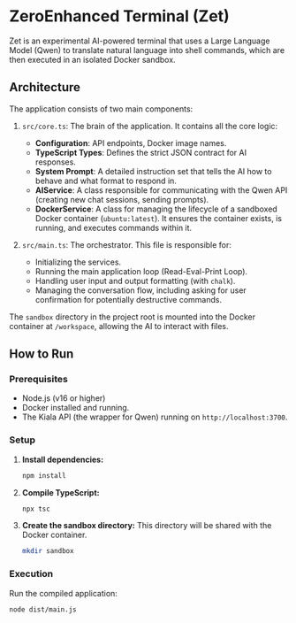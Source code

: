 # ZeroEnhanced Terminal (Zet)

Zet is an experimental AI-powered terminal that uses a Large Language Model (Qwen) to translate natural language into shell commands, which are then executed in an isolated Docker sandbox.

## Architecture

The application consists of two main components:

1.  `src/core.ts`: The brain of the application. It contains all the core logic:
    *   **Configuration**: API endpoints, Docker image names.
    *   **TypeScript Types**: Defines the strict JSON contract for AI responses.
    *   **System Prompt**: A detailed instruction set that tells the AI how to behave and what format to respond in.
    *   **AIService**: A class responsible for communicating with the Qwen API (creating new chat sessions, sending prompts).
    *   **DockerService**: A class for managing the lifecycle of a sandboxed Docker container (`ubuntu:latest`). It ensures the container exists, is running, and executes commands within it.

2.  `src/main.ts`: The orchestrator. This file is responsible for:
    *   Initializing the services.
    *   Running the main application loop (Read-Eval-Print Loop).
    *   Handling user input and output formatting (with `chalk`).
    *   Managing the conversation flow, including asking for user confirmation for potentially destructive commands.

The `sandbox` directory in the project root is mounted into the Docker container at `/workspace`, allowing the AI to interact with files.

## How to Run

### Prerequisites

*   Node.js (v16 or higher)
*   Docker installed and running.
*   The Kiala API (the wrapper for Qwen) running on `http://localhost:3700`.

### Setup

1.  **Install dependencies:**
    ```bash
    npm install
    ```

2.  **Compile TypeScript:**
    ```bash
    npx tsc
    ```

3.  **Create the sandbox directory:**
    This directory will be shared with the Docker container.
    ```bash
    mkdir sandbox
    ```

### Execution

Run the compiled application:

```bash
node dist/main.js
``` 